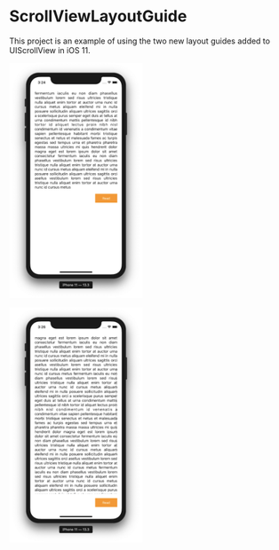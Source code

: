 # ScrollViewLayoutGuide

This project is an example of using the two new layout guides added to UIScrollView in iOS 11.

<p align="left">
  <img src="https://github.com/KimchheangHeng/ScrollViewLayoutGuide/blob/master/Screenshots/image1.png" width="240"/>
</p>

<p align="left">
  <img src="https://github.com/KimchheangHeng/ScrollViewLayoutGuide/blob/master/Screenshots/image2.png" width="240"/>
</p>
